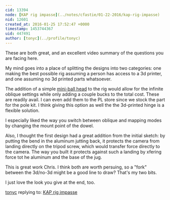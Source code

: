 ```yaml
---
cid: 13394
node: [KAP rig impasse](../notes/cfastie/01-22-2016/kap-rig-impasse)
nid: 12601
created_at: 2016-01-25 17:52:47 +0000
timestamp: 1453744367
uid: 447491
author: [tonyc](../profile/tonyc)
---
```


These are both great, and an excellent video summary of the questions you are facing here.

My mind goes into a place of splitting the designs into two categories: one making the best possible rig assuming a person has access to a 3d printer, and one assuming no 3d printed parts whatsoever.

The addition of a simple [mini-ball head](http://www.amazon.com/gp/product/B00C3DY73S) to the rig would allow for the infinite oblique settings while only adding a couple bucks to the total cost. These are readily avail. I can even add them to the PL store since we stock the part for the pole kit. I think giving this option as well the the 3d-printed hinge is a flexible solution.

I especially liked the way you switch between oblique and mapping modes by changing the mount point of the dowel. 

Also, I thought the first design had a great addition from the initial sketch: by putting the bend in the aluminum jutting back, it protects the camera from landing directly on the tripod screw, which would transfer force directly to the camera. The way you built it protects against such a landing by xfering force tot he aluminum and the base of the jug.

This is great work Chris. I think both are worth persuing, so a "fork" between the 3d/no-3d might be a good line to draw? That's my two bits.

I just love the look you give at the end, too. 



[tonyc](../profile/tonyc) replying to: [KAP rig impasse](../notes/cfastie/01-22-2016/kap-rig-impasse)

